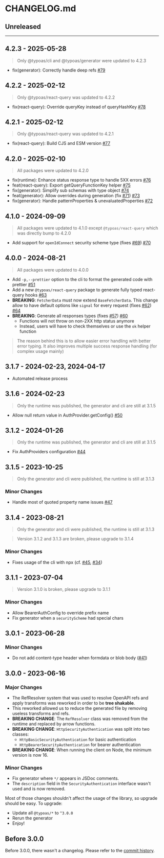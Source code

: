 # CHANGELOG.md

## Unreleased

---

## 4.2.3 - 2025-05-28

> Only @typoas/cli and @typoas/generator were updated to 4.2.3

- fix(generator): Correctly handle deep refs [#79](https://github.com/Embraser01/typoas/pull/79)

## 4.2.2 - 2025-02-12

> Only @typoas/react-query was updated to 4.2.2

- fix(react-query): Override queryKey instead of queryHashKey [#78](https://github.com/Embraser01/typoas/pull/78)

## 4.2.1 - 2025-02-12

> Only @typoas/react-query was updated to 4.2.1

- fix(react-query): Build CJS and ESM version [#77](https://github.com/Embraser01/typoas/pull/77)

## 4.2.0 - 2025-02-10

> All packages were updated to 4.2.0

- fix(runtime): Enhance status response type to handle 5XX errors [#76](https://github.com/Embraser01/typoas/pull/76)
- feat(react-query): Export getQueryFunctionKey helper [#75](https://github.com/Embraser01/typoas/pull/75)
- fix(generator): Simplify sub schemas with type object [#74](https://github.com/Embraser01/typoas/pull/74)
- feat(generator): Allow overrides during generation (fix [#71](https://github.com/Embraser01/typoas/issues/71)) [#73](https://github.com/Embraser01/typoas/pull/73)
- fix(generator): Handle patternProperties & unevaluatedProperties [#72](https://github.com/Embraser01/typoas/pull/72)

## 4.1.0 - 2024-09-09

> All packages were updated to 4.1.0 except `@typoas/react-query` which was directly bump to 4.2.0

- Add support for `openIdConnect` security scheme type (fixes [#69](https://github.com/Embraser01/typoas/pull/69)) [#70](https://github.com/Embraser01/typoas/pull/70)

## 4.0.0 - 2024-08-21

> All packages were updated to 4.0.0

- Add `-p,--prettier` option to the cli to format the generated code with prettier [#51](https://github.com/Embraser01/typoas/pull/51)
- Add a new `@typoas/react-query` package to generate fully typed react-query hooks [#63](https://github.com/Embraser01/typoas/pull/63)
- **BREAKING**: `FetcherData` must now extend `BaseFetcherData`. This change allow to have default options like `signal` for every request (fixes [#62](https://github.com/Embraser01/typoas/issues/62)) [#64](https://github.com/Embraser01/typoas/issues/64)
- **BREAKING**: Generate all responses types (fixes [#57](https://github.com/Embraser01/typoas/issues/57)) [#60](https://github.com/Embraser01/typoas/pull/60)
  - Functions will not throw on non-2XX http status anymore
  - Instead, users will have to check themselves or use the `ok` helper function

> The reason behind this is to allow easier error handling with better error typing. It also improves multiple success response handling (for complex usage mainly)

## 3.1.7 - 2024-02-23, 2024-04-17

- Automated release process

## 3.1.6 - 2024-02-23

> Only the runtime was published, the generator and cli are still at 3.1.5

- Allow null return value in AuthProvider.getConfig() [#50](https://github.com/Embraser01/typoas/pull/50)

## 3.1.2 - 2024-01-26

> Only the runtime was published, the generator and cli are still at 3.1.5

- Fix AuthProviders configuration [#44](https://github.com/Embraser01/typoas/issues/44)

## 3.1.5 - 2023-10-25

> Only the generator and cli were published, the runtime is still at 3.1.3

### **Minor Changes**

- Handle most of quoted property name issues [#47](https://github.com/Embraser01/typoas/issues/47)

## 3.1.4 - 2023-08-21

> Only the generator and cli were published, the runtime is still at 3.1.3

> Version 3.1.2 and 3.1.3 are broken, please upgrade to 3.1.4

### **Minor Changes**

- Fixes usage of the cli with npx (cf. [#45](https://github.com/Embraser01/typoas/issues/45), [#34](https://github.com/Embraser01/typoas/issues/34))

## 3.1.1 - 2023-07-04

> Version 3.1.0 is broken, please upgrade to 3.1.1

### **Minor Changes**

- Allow BearerAuthConfig to override prefix name
- Fix generator when a `securityScheme` had special chars

## 3.0.1 - 2023-06-28

### **Minor Changes**

- Do not add content-type header when formdata or blob body ([#41](https://github.com/Embraser01/typoas/pull/41))

## 3.0.0 - 2023-06-16

### **Major Changes**

- The RefResolver system that was used to resolve OpenAPI refs
  and apply transforms was reworked in order to be **tree shakable**.
- This reworked allowed us to reduce the generated file by removing
  useless transforms and refs.
- **BREAKING CHANGE**: The `RefResolver` class was removed from the runtime
  and replaced by arrow functions.
- **BREAKING CHANGE**: `HttpSecurityAuthentication` was split into two classes:
  - `HttpBasicSecurityAuthentication` for basic authentication
  - `HttpBearerSecurityAuthentication` for bearer authentication
- **BREAKING CHANGE**: When running the client on Node, the minimum version is now 16.

### **Minor Changes**

- Fix generator where `*/` appears in JSDoc comments.
- The `description` field in the `SecurityAuthentication` interface wasn't used and is now removed.

Most of those changes shouldn't affect the usage of the library, so upgrade should be easy.
To upgrade:

- Update all `@typoas/*` to `^3.0.0`
- Rerun the generator
- Enjoy!

## Before 3.0.0

Before 3.0.0, there wasn't a changelog. Please refer to the [commit history](https://github.com/Embraser01/typoas/commits/main).
